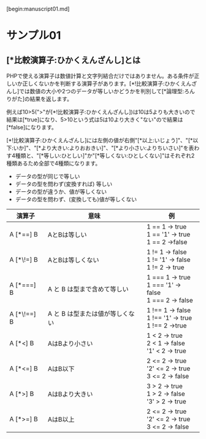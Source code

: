 [begin:manuscript01.md]

# サンプル01



## [*比較演算子:ひかくえんざんし]とは

PHPで使える演算子は数値計算と文字列結合だけではありません。ある条件が正しいか正しくないかを判断する演算子があります。[*!比較演算子:ひかくえんざんし]では数値の大小や2つのデータが等しいかどうかを判別して[*論理型:ろんりがた]の結果を返します。


例えば10>5(">"が[*!比較演算子:ひかくえんざんし])は10は5よりも大きいので結果は[*true]になり、5>10という式は5は10より大きく"ない"ので結果は[*false]になります。

[*!比較演算子:ひかくえんざんし]には左側の値が右側"[*以上:いじょう]"、"[*以下:いか]"、"[*より大きい:よりおおきい]"、"[*より小さい:よりちいさい]"を表わす4種類と、"[*等しい:ひとしい]"か"[*等しくない:ひとしくない]"はそれぞれ2種類あるため全部で4種類になります。

* データの型が同じで等しい
* データの型を問わず(変換すれば) 等しい
* データの型が違うか、値が等しくない 
* データの型を問わず、(変換しても)値が等しくない

|演算子|意味 |例  |
|-----|----|---|
|A [*==] B|AとBは等しい| 1 == 1 → true<br>1 == '1' → true<br>1 == 2 →false|
|A [*\\!=] B|AとBは等しくない|1 != 1 → false<br>1 != '1' → false<br>1 != 2 → true|
|A [*===] B|A と B は型まで含めて等しい|1 === 1 → true<br>1 === '1' → false<br>1 === 2 → false|
|A [*\\!==] B|A と B は型または値が等しくない|1 !== 1 → false<br>1 !== '1' → true<br>1 !== 2 →true|
|A [*<] B|AはBより小さい|1 < 2 → true<br>2 < 1 → false<br>'1' < 2 → true|
|A [*<=] B|AはB以下|2 <= 2 → true<br>'2' <= 2 → true<br>3 <= 2 → false|
|A [*>] B|AはBより大きい|3 > 2 → true<br>1 > 2 → false<br>'3' > 2 → true|
|A [*>=] B|AはB以上|2 <= 2 → true<br>'2' <= 2 → true<br>3 <= 2 → false|
